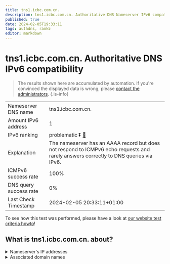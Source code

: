 ```yaml
---
title: tns1.icbc.com.cn.
description: tns1.icbc.com.cn. Authoritative DNS Nameserver IPv6 compatibility
published: true
date: 2024-02-05T19:33:11
tags: authdns, rank5
editor: markdown
---
```


# tns1.icbc.com.cn. Authoritative DNS IPv6 compatibility

> The results shown here are accumulated by automation. If you're convinced the displayed data is wrong, please [contact the administrators](/howto/chat). 
{.is-info}




|   |   |
| - | - |
| Nameserver DNS name | tns1.icbc.com.cn.
| Amount IPv6 address | 1
| IPv6 ranking | problematic :arrow_double_down: [🔗](/howto/ranking) |
| Explanation | The nameserver has an AAAA record but does not respond to ICMPv6 echo requests and rarely answers correctly to DNS queries via IPv6. |
| ICMPv6 success rate | 100%|
| DNS query success rate | 0% |
| Last Check Timestamp | 2024-02-05 20:33:11+01:00 |

To see how this test was performed, please have a look at [our website test criteria howto](/howto/testcriteria/authdns)!


## What is tns1.icbc.com.cn. about?




<details>
<summary>Nameserver's IP addresses</summary>

240e:83:9001:8000::fff0

</details>



<details>
<summary>Associated domain names</summary>

www.icbc-ltd.com

</details>
